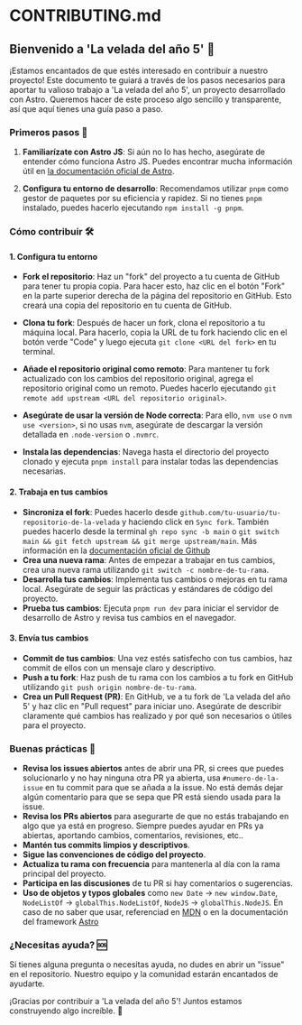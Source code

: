 # CONTRIBUTING.md

## Bienvenido a 'La velada del año 5' 🌌

¡Estamos encantados de que estés interesado en contribuir a nuestro proyecto! Este documento te guiará a través de los pasos necesarios para aportar tu valioso trabajo a 'La velada del año 5', un proyecto desarrollado con Astro. Queremos hacer de este proceso algo sencillo y transparente, así que aquí tienes una guía paso a paso.

### Primeros pasos 🚀

1. **Familiarízate con Astro JS**: Si aún no lo has hecho, asegúrate de entender cómo funciona Astro JS. Puedes encontrar mucha información útil en [la documentación oficial de Astro](https://docs.astro.build).

2. **Configura tu entorno de desarrollo**: Recomendamos utilizar `pnpm` como gestor de paquetes por su eficiencia y rapidez. Si no tienes `pnpm` instalado, puedes hacerlo ejecutando `npm install -g pnpm`.

### Cómo contribuir 🛠

#### 1. Configura tu entorno

- **Fork el repositorio**: Haz un "fork" del proyecto a tu cuenta de GitHub para tener tu propia copia. Para hacer esto, haz clic en el botón "Fork" en la parte superior derecha de la página del repositorio en GitHub. Esto creará una copia del repositorio en tu cuenta de GitHub.

- **Clona tu fork**: Después de hacer un fork, clona el repositorio a tu máquina local. Para hacerlo, copia la URL de tu fork haciendo clic en el botón verde "Code" y luego ejecuta `git clone <URL del fork>` en tu terminal.

- **Añade el repositorio original como remoto**: Para mantener tu fork actualizado con los cambios del repositorio original, agrega el repositorio original como un remoto. Puedes hacerlo ejecutando `git remote add upstream <URL del repositorio original>`.

- **Asegúrate de usar la versión de Node correcta**: Para ello, `nvm use` o `nvm use <version>`, si no usas `nvm`, asegúrate de descargar la versión detallada en `.node-version` o `.nvmrc`.

- **Instala las dependencias**: Navega hasta el directorio del proyecto clonado y ejecuta `pnpm install` para instalar todas las dependencias necesarias.

#### 2. Trabaja en tus cambios

- **Sincroniza el fork**: Puedes hacerlo desde `github.com/tu-usuario/tu-repositorio-de-la-velada` y haciendo click en `Sync fork`. También puedes hacerlo desde la terminal `gh repo sync -b main` o `git switch main && git fetch upstream && git merge upstream/main`. Más información en la [documentación oficial de Github](https://docs.github.com/en/pull-requests/collaborating-with-pull-requests/working-with-forks/syncing-a-fork)
- **Crea una nueva rama**: Antes de empezar a trabajar en tus cambios, crea una nueva rama utilizando `git switch -c nombre-de-tu-rama`.
- **Desarrolla tus cambios**: Implementa tus cambios o mejoras en tu rama local. Asegúrate de seguir las prácticas y estándares de código del proyecto.
- **Prueba tus cambios**: Ejecuta `pnpm run dev` para iniciar el servidor de desarrollo de Astro y revisa tus cambios en el navegador.

#### 3. Envía tus cambios

- **Commit de tus cambios**: Una vez estés satisfecho con tus cambios, haz commit de ellos con un mensaje claro y descriptivo.
- **Push a tu fork**: Haz push de tu rama con los cambios a tu fork en GitHub utilizando `git push origin nombre-de-tu-rama`.
- **Crea un Pull Request (PR)**: En GitHub, ve a tu fork de 'La velada del año 5' y haz clic en "Pull request" para iniciar uno. Asegúrate de describir claramente qué cambios has realizado y por qué son necesarios o útiles para el proyecto.

### Buenas prácticas 🌟

- **Revisa los issues abiertos** antes de abrir una PR, si crees que puedes solucionarlo y no hay ninguna otra PR ya abierta, usa `#numero-de-la-issue` en tu commit para que se añada a la issue. No está demás dejar algún comentario para que se sepa que PR está siendo usada para la issue.
- **Revisa los PRs abiertos** para asegurarte de que no estás trabajando en algo que ya está en progreso. Siempre puedes ayudar en PRs ya abiertas, aportando cambios, comentarios, revisiones, etc..
- **Mantén tus commits limpios y descriptivos**.
- **Sigue las convenciones de código del proyecto**.
- **Actualiza tu rama con frecuencia** para mantenerla al día con la rama principal del proyecto.
- **Participa en las discusiones** de tu PR si hay comentarios o sugerencias.
- **Uso de objetos y typos globales** como `new Date` -> `new window.Date`, `NodeListOf` -> `globalThis.NodeListOf`, `NodeJS` -> `globalThis.NodeJS`. En caso de no saber que usar, referenciad en [MDN](https://developer.mozilla.org/en-US/docs/Web/JavaScript/Reference/Global_Objects/globalThis) o en la documentación del framework [Astro](https://docs.astro.build/en/guides/typescript/#extending-window-and-globalthis)

### ¿Necesitas ayuda? 🆘

Si tienes alguna pregunta o necesitas ayuda, no dudes en abrir un "issue" en el repositorio. Nuestro equipo y la comunidad estarán encantados de ayudarte.

¡Gracias por contribuir a 'La velada del año 5'! Juntos estamos construyendo algo increíble. 🚀
